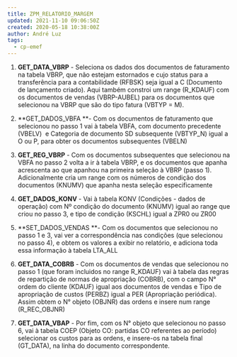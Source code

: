 ```yaml
---
title: ZPM_RELATORIO_MARGEM
updated: 2021-11-10 09:06:50Z
created: 2020-05-18 10:38:00Z
author: André Luz
tags:
  - cp-emef
---
```


1. **GET_DATA_VBRP** - Seleciona os dados dos documentos de faturamento na tabela VBRP, que não estejam estornados e cujo status para a transferência para a contabilidade (RFBSK) seja igual a C (Documento de lançamento criado). Aqui também constroi um range (R_KDAUF) com os documentos de vendas (VBRP-AUBEL) para os documentos que selecionou na VBRP que são do tipo fatura (VBTYP = M).

2. **GET_DADOS_VBFA **- Com os documentos de faturamento que selecionou no passo 1 vai à tabela VBFA, com documento precedente (VBELV)  e Categoria de documento SD subsequente (VBTYP_N) igual a O ou P, para obter os documentos subsequentes (VBELN)

3. **GET_REG_VBRP** - Com os documentos subsequentes que selecionou na VBFA no passo 2 volta a ir à tabela VBRP, e os documentos que apanha acrescenta ao que apanhou na primeira seleção à VBRP (passo 1). Adicionalmente cria um range com os números de condição dos documentos (KNUMV) que apanha nesta seleção especificamente

4. **GET_DADOS_KONV** - Vai à tabela KONV (Condições - dados de operação) com Nº condição do documento (KNUMV) igual ao range que criou no passo 3, e tipo de condição (KSCHL) igual a ZPR0 ou ZR00

5. **SET_DADOS_VENDAS **- Com os documentos que selecionou no passo 1 e 3, vai ver a correspondência nas condições (que selecionou no passo 4), e obtem os valores a exibir no relatório, e adiciona toda essa informação à tabela LTA_ALL

6. **GET_DATA_COBRB** - Com os documentos de vendas que selecionou no passo 1 (que foram incluidos no range R_KDAUF) vai à tabela das regras de repartição de normas de apropriação (COBRB), com o campo N° ordem do cliente (KDAUF) igual aos documentos de vendas e Tipo de apropriação de custos (PERBZ) igual a PER (Apropriação periódica). Assim obtem o N° objeto (OBJNR) das ordens e insere num range (R_REC_OBJNR)

7. **GET_DATA_VBAP** - Por fim, com os N° objeto que selecionou no passo 6, vai à tabela COEP (Objeto CO: partidas CO referentes ao período) selecionar os custos para as ordens, e insere-os na tabela final (GT_DATA), na linha do documento correspondente.